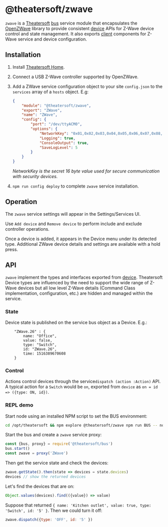 # @theatersoft/zwave
`zwave` is a [Theatersoft](https://www.theatersoft.com) [bus](https://github.com/theatersoft/bus) service module that
encapsulates the [OpenZWave](https://github.com/OpenZWave) library to provide consistent [device](https://github.com/theatersoft/device) APIs for Z-Wave device control and state management. It also exports [client](https://github.com/theatersoft/client) components for Z-Wave service and device configuration.

## Installation
1. Install [Theatersoft Home](https://www.theatersoft.com/install). 

2. Connect a USB Z-Wave controller supported by OpenZWave.   

3. Add a ZWave service configuration object to your site `config.json` to the `services` array of a `hosts` object. E.g:
    ```json
    {
        "module": "@theatersoft/zwave",
        "export": "ZWave",
        "name": "ZWave",
        "config": {
            "port": "/dev/ttyACM0",
            "options": {
                "NetworkKey": "0x01,0x02,0x03,0x04,0x05,0x06,0x07,0x08,0x09,0x10,0x11,0x12,0x13,0x14,0x15,0x16",
                "Logging": true,
                "ConsoleOutput": true,
                "SaveLogLevel": 5
            }
        }
    }    
    ```
    *NetworkKey is the secret 16 byte value used for secure communication with security devices.*
     
4. `npm run config deploy` to complete `zwave` service installation.

## Operation
The `zwave` service settings will appear in the Settings/Services UI.

Use `Add device` and `Remove device` to perform include and exclude controller operations.

Once a device is added, it appears in the Device menu under its detected type. Additional ZWave device details and settings are available with a hold press.

## API

`zwave` implement the types and interfaces exported from [device](https://github.com/theatersoft/device). Theatersoft Device types are influenced by the need to support the wide range of Z-Wave devices but all low level Z-Wave details (Command Class implementation, configuration, etc.) are hidden and managed within the service. 

### State

Device state is published on the service bus object as a Device. E.g.:
```
    "ZWave.26" : {
        name: "Office",
        value: false,
        type: "Switch",
        id: "ZWave.26",
        time: 1516389670608
    }
```

### Control
Actions control devices through the service`dispatch (action :Action)` API. A typical action for a `Switch` would be `on`, exported from `device` as `on = id => ({type: ON, id})`.

### REPL demo
Start node using an installed NPM script to set the BUS environment: 
```bash
cd /opt/theatersoft && npm explore @theatersoft/zwave npm run BUS -- node
```
Start the bus and create a `zwave` service proxy:
```js
const {bus, proxy} = require('@theatersoft/bus')
bus.start()
const zwave = proxy('ZWave')
```
Then get the service state and check the devices:
```js
zwave.getState().then(state => devices = state.devices)
devices // show the returned devices
```
Let's find the devices that are on:
```js
Object.values(devices).find(({value}) => value)
``` 
Suppose that returned `{ name: 'Kitchen outlet', value: true, type: 'Switch', id: '5' }`. Then we could turn it off:
```js
zwave.dispatch({type: 'OFF', id: '5' })
``` 
